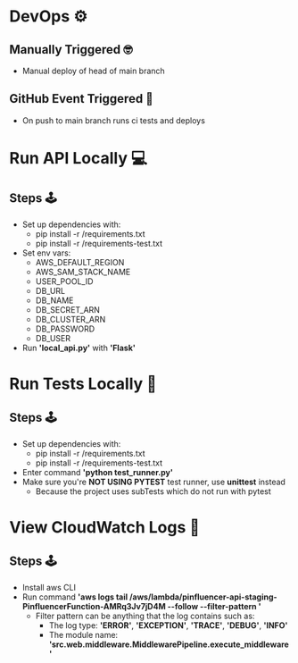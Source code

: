 # DevOps ⚙️
## Manually Triggered 🤓
* Manual deploy of head of main branch
## GitHub Event Triggered 🤖
* On push to main branch runs ci tests and deploys
# Run API Locally 💻
## Steps 🕹️
  * Set up dependencies with:
    * pip install -r /requirements.txt
    * pip install -r /requirements-test.txt
  * Set env vars:
    * AWS_DEFAULT_REGION
    * AWS_SAM_STACK_NAME
    * USER_POOL_ID
    * DB_URL
    * DB_NAME
    * DB_SECRET_ARN
    * DB_CLUSTER_ARN
    * DB_PASSWORD
    * DB_USER
  * Run **'local_api.py'** with **'Flask'**
# Run Tests Locally 🧪
## Steps 🕹️
  * Set up dependencies with:
    * pip install -r /requirements.txt
    * pip install -r /requirements-test.txt
  * Enter command **'python test_runner.py'**
  * Make sure you're **NOT USING PYTEST** test runner, use **unittest** instead
    * Because the project uses subTests which do not run with pytest
# View CloudWatch Logs 🔎
## Steps 🕹️
  * Install aws CLI
  * Run command **'aws logs tail /aws/lambda/pinfluencer-api-staging-PinfluencerFunction-AMRq3Jv7jD4M --follow --filter-pattern <pattern>'**
    * Filter pattern can be anything that the log contains such as:
      * The log type: **'ERROR'**, **'EXCEPTION'**, **'TRACE'**, **'DEBUG'**, **'INFO'**
      * The module name: **'src.web.middleware.MiddlewarePipeline.execute_middleware'**
